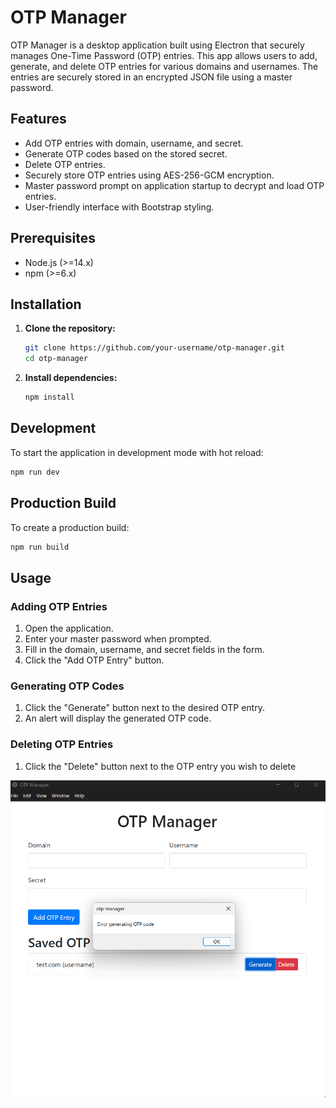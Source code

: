 # OTP Manager

OTP Manager is a desktop application built using Electron that securely manages One-Time Password (OTP) entries. This app allows users to add, generate, and delete OTP entries for various domains and usernames. The entries are securely stored in an encrypted JSON file using a master password.

## Features

- Add OTP entries with domain, username, and secret.
- Generate OTP codes based on the stored secret.
- Delete OTP entries.
- Securely store OTP entries using AES-256-GCM encryption.
- Master password prompt on application startup to decrypt and load OTP entries.
- User-friendly interface with Bootstrap styling.

## Prerequisites

- Node.js (>=14.x)
- npm (>=6.x)

## Installation

1. **Clone the repository:**
   ```bash
   git clone https://github.com/your-username/otp-manager.git
   cd otp-manager
   ```

2. **Install dependencies:**
   ```bash
   npm install
   ```

## Development

To start the application in development mode with hot reload:

```bash
npm run dev
```

## Production Build

To create a production build:

```bash
npm run build
```

## Usage

### Adding OTP Entries

1. Open the application.
2. Enter your master password when prompted.
3. Fill in the domain, username, and secret fields in the form.
4. Click the "Add OTP Entry" button.

### Generating OTP Codes

1. Click the "Generate" button next to the desired OTP entry.
2. An alert will display the generated OTP code.

### Deleting OTP Entries

1. Click the "Delete" button next to the OTP entry you wish to delete

![OTP Manager](demo.png)